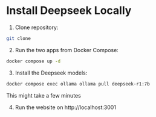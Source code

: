 # Install Deepseek Locally

1. Clone repository:

```sh
git clone
```

2. Run the two apps from Docker Compose:

```sh
docker compose up -d
```

3. Install the Deepseek models:

```sh
docker compose exec ollama ollama pull deepseek-r1:7b
```

This might take a few minutes

4. Run the website on http://localhost:3001
